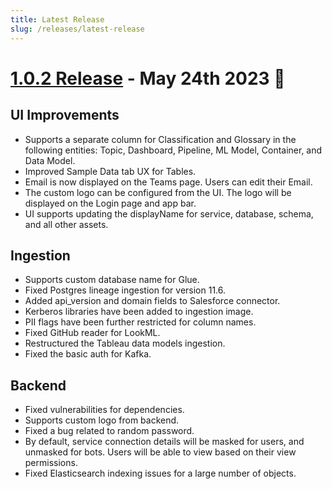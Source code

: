 ```yaml
---
title: Latest Release
slug: /releases/latest-release
---
```


# [1.0.2 Release](https://github.com/open-metadata/OpenMetadata/releases/tag/1.0.2-release) - May 24th 2023 🎉

## UI Improvements
- Supports a separate column for Classification and Glossary in the following entities: Topic, Dashboard, Pipeline, ML Model, Container, and Data Model.
- Improved Sample Data tab UX for Tables.
- Email is now displayed on the Teams page. Users can edit their Email.
- The custom logo can be configured from the UI. The logo will be displayed on the Login page and app bar.
- UI supports updating the displayName for service, database, schema, and all other assets.

## Ingestion
- Supports custom database name for Glue.
- Fixed Postgres lineage ingestion for version 11.6.
- Added api_version and domain fields to Salesforce connector.
- Kerberos libraries have been added to ingestion image.
- PII flags have been further restricted for column names.
- Fixed GitHub reader for LookML.
- Restructured the Tableau data models ingestion.
- Fixed the basic auth for Kafka.

## Backend
- Fixed vulnerabilities for dependencies.
- Supports custom logo from backend.
- Fixed a bug related to random password.
- By default, service connection details will be masked for users, and unmasked for bots. Users will be able to view based on their view permissions.
- Fixed Elasticsearch indexing issues for a large number of objects.
